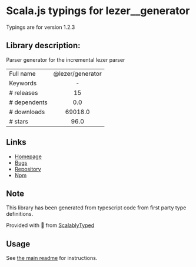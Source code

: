 
# Scala.js typings for lezer__generator

Typings are for version 1.2.3

## Library description:
Parser generator for the incremental lezer parser

|                    |                 |
| ------------------ | :-------------: |
| Full name          | @lezer/generator |
| Keywords           | - |
| # releases         | 15 |
| # dependents       | 0.0 |
| # downloads        | 69018.0 |
| # stars            | 96.0 |

## Links
- [Homepage](https://github.com/lezer-parser/generator#readme)
- [Bugs](https://github.com/lezer-parser/generator/issues)
- [Repository](https://github.com/lezer-parser/generator)
- [Npm](https://www.npmjs.com/package/%40lezer%2Fgenerator)
    


## Note
This library has been generated from typescript code from first party type definitions.

Provided with :purple_heart: from [ScalablyTyped](https://github.com/oyvindberg/ScalablyTyped)

## Usage
See [the main readme](../../readme.md) for instructions.


